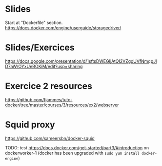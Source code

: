 # Slides

Start at "Dockerfile" section.
https://docs.docker.com/engine/userguide/storagedriver/

# Slides/Exercices
https://docs.google.com/presentation/d/1sftsDWEGIjAtQI2VZgoUVfNmqpJlD7aWrOYxUeBOKiM/edit?usp=sharing

# Exercice 2 resources
https://github.com/fjammes/tuto-docker/tree/master/courses/3/resources/ex2/webserver

# Squid proxy
https://github.com/sameersbn/docker-squid

TODO: test https://docs.docker.com/get-started/part3/#introduction on
dockerworker-1 (docker has been upgraded with `sudo yum install docker-engine`)
